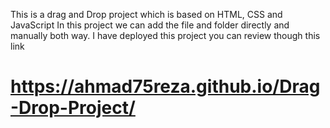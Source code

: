 This is a drag and Drop project which is based on HTML, CSS and JavaScript
In this project we can add the file and folder directly and manually both way.
I have deployed this project you can review though this link
#  https://ahmad75reza.github.io/Drag-Drop-Project/
